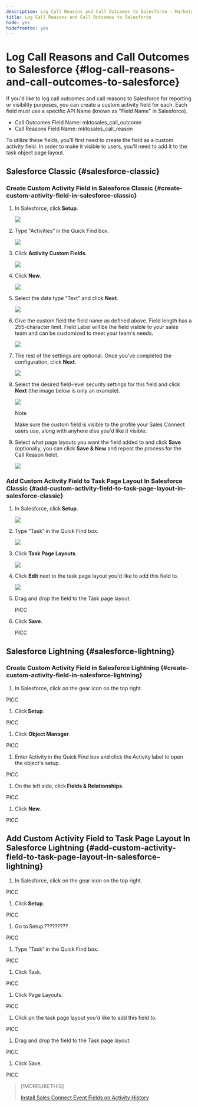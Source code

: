 ```yaml
---
description: Log Call Reasons and Call Outcomes to Salesforce - Marketo Docs - Product Documentation
title: Log Call Reasons and Call Outcomes to Salesforce
hide: yes
hidefromtoc: yes
---
```

# Log Call Reasons and Call Outcomes to Salesforce {#log-call-reasons-and-call-outcomes-to-salesforce}

If you'd like to log call outcomes and call reasons to Salesforce for reporting or visibility purposes, you can create a custom activity field for each. Each field must use a specific API Name (known as "Field Name" in Salesforce).

* Call Outcomes Field Name: mktosales_call_outcome
* Call Reasons Field Name: mktosales_call_reason

To utilize these fields, you'll first need to create the field as a custom activity field. In order to make it visible to users, you'll need to add it to the task object page layout.

## Salesforce Classic {#salesforce-classic}

### Create Custom Activity Field in Salesforce Classic  {#create-custom-activity-field-in-salesforce-classic}

1. In Salesforce, click **Setup**.

   ![](assets/log-call-reasons-and-call-outcomes-to-salesforce-1.png)

1. Type "Activities" in the Quick Find box.

   ![](assets/log-call-reasons-and-call-outcomes-to-salesforce-2.png)

1. Click **Activity Custom Fields**.

   ![](assets/log-call-reasons-and-call-outcomes-to-salesforce-3.png)

1. Click **New**.

   ![](assets/log-call-reasons-and-call-outcomes-to-salesforce-4.png)

1. Select the data type “Text” and click **Next**.

   ![](assets/log-call-reasons-and-call-outcomes-to-salesforce-5.png)

1. Give the custom field the field name as defined above. Field length has a 255-character limit. Field Label will be the field visible to your sales team and can be customized to meet your team's needs.

   ![](assets/log-call-reasons-and-call-outcomes-to-salesforce-6.png)

1. The rest of the settings are optional. Once you’ve completed the configuration, click **Next**.

   ![](assets/log-call-reasons-and-call-outcomes-to-salesforce-7.png)

1. Select the desired field-level security settings for this field and click **Next** (the image below is only an example).

   ![](assets/log-call-reasons-and-call-outcomes-to-salesforce-8.png)

   >[!NOTE]
   >
   >Make sure the custom field is visible to the profile your Sales Connect users use, along with anyhere else you'd like it visible.

1. Select what page layouts you want the field added to and click **Save** (optionally, you can click **Save & New** and repeat the process for the Call Reason field).

   ![](assets/log-call-reasons-and-call-outcomes-to-salesforce-9.png)

### Add Custom Activity Field to Task Page Layout In Salesforce Classic {#add-custom-activity-field-to-task-page-layout-in-salesforce-classic}

1. In Salesforce, click **Setup**.

   ![](assets/log-call-reasons-and-call-outcomes-to-salesforce-10.png)

1. Type "Task" in the Quick Find box.

   ![](assets/log-call-reasons-and-call-outcomes-to-salesforce-11.png)

1. Click **Task Page Layouts**.

   ![](assets/log-call-reasons-and-call-outcomes-to-salesforce-12.png)

1. Click **Edit** next to the task page layout you'd like to add this field to.

   ![](assets/log-call-reasons-and-call-outcomes-to-salesforce-13.png)

1. Drag and drop the field to the Task page layout.

   PICC

1. Click **Save**.

   PICC

## Salesforce Lightning {#salesforce-lightning}

### Create Custom Activity Field in Salesforce Lightning {#create-custom-activity-field-in-salesforce-lightning}

1. In Salesforce, click on the gear icon on the top right.

PICC

1. Click **Setup**.

PICC

1. Click **Object Manager**.

PICC

1. Enter Activity in the Quick Find box and click the Activity label to open the object's setup.

PICC

1. On the left side, click **Fields & Relationships**.

PICC

1. Click **New**.

PICC

## Add Custom Activity Field to Task Page Layout In Salesforce Lightning {#add-custom-activity-field-to-task-page-layout-in-salesforce-lightning}

1. In Salesforce, click on the gear icon on the top right.

PICC

1. Click **Setup**.

PICC

1. Go to Setup.?????????

PICC

1. Type "Task" in the Quick Find box.

PICC

1. Click Task.

PICC

1. Click Page Layouts.

PICC

1. Click pn the task page layout you'd like to add this field to.

PICC

1. Drag and drop the field to the Task page layout.

PICC

1. Click Save.

PICC

>[!MORELIKETHIS]
>
>[Install Sales Connect Event Fields on Activity History](/help/marketo/product-docs/marketo-sales-connect/crm/salesforce-customization/install-sales-connect-event-fields-on-activity-history.md)
